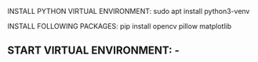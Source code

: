 
INSTALL PYTHON VIRTUAL ENVIRONMENT: sudo apt install python3-venv

INSTALL FOLLOWING PACKAGES: pip install opencv pillow matplotlib

START VIRTUAL ENVIRONMENT: -
-------------------------
